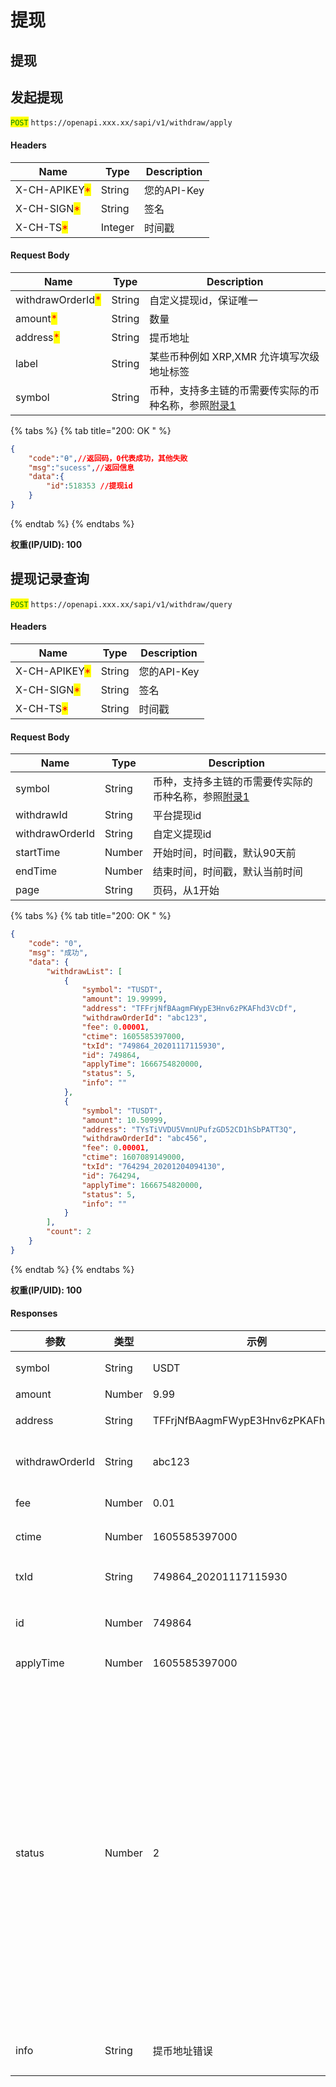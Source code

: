 # 提现

## 提现

## 发起提现

<mark style="color:green;">`POST`</mark> `https://openapi.xxx.xx/sapi/v1/withdraw/apply`

#### Headers

| Name                                          | Type    | Description |
| --------------------------------------------- | ------- | ----------- |
| X-CH-APIKEY<mark style="color:red;">\*</mark> | String  | 您的API-Key   |
| X-CH-SIGN<mark style="color:red;">\*</mark>   | String  | 签名          |
| X-CH-TS<mark style="color:red;">\*</mark>     | Integer | 时间戳         |

#### Request Body

| Name                                              | Type   | Description                                                                         |
| ------------------------------------------------- | ------ | ----------------------------------------------------------------------------------- |
| withdrawOrderId<mark style="color:red;">\*</mark> | String | 自定义提现id，保证唯一                                                                        |
| amount<mark style="color:red;">\*</mark>          | String | 数量                                                                                  |
| address<mark style="color:red;">\*</mark>         | String | 提币地址                                                                                |
| label                                             | String | 某些币种例如 XRP,XMR 允许填写次级地址标签                                                           |
| symbol                                            | String | 币种，支持多主链的币需要传实际的币种名称，参照[附录1](https://openapi-1.gitbook.io/exchange-openapi/fu-lu-1) |

{% tabs %}
{% tab title="200: OK " %}

```json
{
    "code":"Ѳ",//返回码，0代表成功，其他失败
    "msg":"sucess",//返回信息
    "data":{
        "id":518353 //提现id
    }
}
```

{% endtab %}
{% endtabs %}

**权重(IP/UID): 100**

## 提现记录查询

<mark style="color:green;">`POST`</mark> `https://openapi.xxx.xx/sapi/v1/withdraw/query`

#### Headers

| Name                                          | Type   | Description |
| --------------------------------------------- | ------ | ----------- |
| X-CH-APIKEY<mark style="color:red;">\*</mark> | String | 您的API-Key   |
| X-CH-SIGN<mark style="color:red;">\*</mark>   | String | 签名          |
| X-CH-TS<mark style="color:red;">\*</mark>     | String | 时间戳         |

#### Request Body

| Name            | Type   | Description                                                                         |
| --------------- | ------ | ----------------------------------------------------------------------------------- |
| symbol          | String | 币种，支持多主链的币需要传实际的币种名称，参照[附录1](https://openapi-1.gitbook.io/exchange-openapi/fu-lu-1) |
| withdrawId      | String | 平台提现id                                                                              |
| withdrawOrderId | String | 自定义提现id                                                                             |
| startTime       | Number | 开始时间，时间戳，默认90天前                                                                     |
| endTime         | Number | 结束时间，时间戳，默认当前时间                                                                     |
| page            | String | 页码，从1开始                                                                             |

{% tabs %}
{% tab title="200: OK " %}

```json
{
    "code": "0",
    "msg": "成功",
    "data": {
        "withdrawList": [
            {
                "symbol": "TUSDT",
                "amount": 19.99999,
                "address": "TFFrjNfBAagmFWypE3Hnv6zPKAFhd3VcDf",
                "withdrawOrderId": "abc123",
                "fee": 0.00001,
                "ctime": 1605585397000,
                "txId": "749864_20201117115930",
                "id": 749864,
                "applyTime": 1666754820000,
                "status": 5,
                "info": ""
            },
            {
                "symbol": "TUSDT",
                "amount": 10.50999,
                "address": "TYsTiVVDU5VmnUPufzGD52CD1hSbPATT3Q",
                "withdrawOrderId": "abc456",
                "fee": 0.00001,
                "ctime": 1607089149000,
                "txId": "764294_20201204094130",
                "id": 764294,
                "applyTime": 1666754820000,
                "status": 5,
                "info": ""
            }
        ],
        "count": 2
    }
}
```

{% endtab %}
{% endtabs %}

**权重(IP/UID): 100**

#### Responses

| 参数              | 类型     | 示例                                 | 备注                                                |
| --------------- | ------ | ---------------------------------- | ------------------------------------------------- |
| symbol          | String | USDT                               | 提币币种                                              |
| amount          | Number | 9.99                               | 数量                                                |
| address         | String | TFFrjNfBAagmFWypE3Hnv6zPKAFhd3VcDf | 提币地址                                              |
| withdrawOrderId | String | abc123                             | 自定义提现id                                           |
| fee             | Number | 0.01                               | 手续费                                               |
| ctime           | Number | 1605585397000                      | 创建时间                                              |
| txId            | String | 749864\_20201117115930             | 提现交易id                                            |
| id              | Number | 749864                             | 平台提现id                                            |
| applyTime       | Number | 1605585397000                      | 上链时间                                              |
| status          | Number | 2                                  | 提币状态，0-未审核 1-审核通过 2-审核拒绝 3-支付中 4-支付失败 5-已完成 6-已撤销 |
| info            | String | 提币地址错误                             | 审核拒绝原因                                            |
